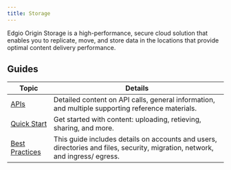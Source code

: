 ```yaml
---
title: Storage
---
```

Edgio Origin Storage is a high-performance, secure cloud solution that enables you to replicate, move, and store data in the locations that provide optimal content delivery performance.

## Guides

|Topic|Details|
|---|---|
|[APIs](/delivery/storage/api_reference)|Detailed content on API calls, general information, and multiple supporting reference materials.||[Console](/delivery/storage/console)|This guide walks you through the various use cases using the portal interface. Topics include working with files, folders, accounts, users.|
|[Quick Start](/delivery/storage/quick_start)|Get started with content: uploading, retieving, sharing, and more.|
|[Best Practices](/delivery/storage/best_practices)|This guide includes details on accounts and users, directories and files, security, migration, network, and ingress/ egress.|
